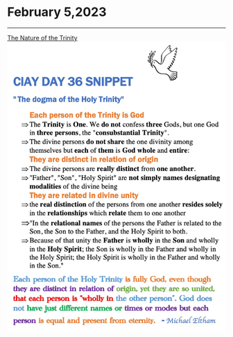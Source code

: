 # February 5,2023
---

[The Nature of the Trinity](https://youtu.be/BPR1mWKLkig)
![Day 36 Snippet](https://github.com/fernal73/CIAY/blob/main/February/jpgs/Day36Snippet.jpg?raw=true)
